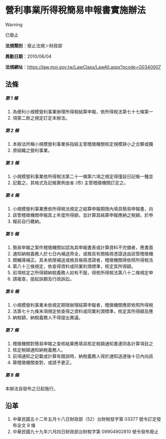 # 營利事業所得稅簡易申報書實施辦法


> [!WARNING]
> 已廢止


**法規類別**：廢止法規＞財政部

**異動日期**：2010/06/04  

**法規網址**：https://law.moj.gov.tw/LawClass/LawAll.aspx?pcode=G0340007



## 法條
##### 第 1 條
1. 為便利小規模營利事業辦理所得稅結算申報，依所得稅法第七十七條第一
1. 項第二款之規定訂定本辦法。

##### 第 2 條
1. 本辦法所稱小規模營利事業係指經主管稽徵機關核定規模狹小之合夥或獨
1. 資組織之營利事業。

##### 第 3 條
1. 小規模營利事業依所得稅法第二十一條第六項之規定得僅設日記帳一種並
1. 記載之，其格式及記帳實例由省 (市) 主管稽徵機關訂定之。

##### 第 4 條
1. 小規模營利事業應依所得稅法規定之結算申報期限內填具簡易申報書，向
1. 該管稽徵機關申報其上年度所得額，並計算其結算申報應納之稅額，於申
1. 報前自行繳納。

##### 第 5 條
1. 簡易申報之案件稽徵機關如認為其申報書表或計算資料不完備者，應書面
1. 通知納稅義務人於七日內補送齊全，或檢具有關帳冊憑證送由該管稽徵機
1. 關輔導補正。其未依限補送或檢具帳冊憑證者，稽徵機關得依照所得稅法
1. 第八十三條規定，依查得資料或同業利潤標準，核定其所得額。
1. 前項核定之所得額納稅義務人如有不服，得依所得稅法第八十二條規定申
1. 請複查，提起訴願及行政訴訟。

##### 第 6 條
1. 小規模營利事業未依規定期限辦理結算申報者，稽徵機關應即依照所得稅
1. 法第七十九條末項規定依查得之資料或同業利潤標準，核定其所得額及應
1. 納稅額，納稅義務人不得提出異議。

##### 第 7 條
1. 稽徵機關對簡易申報之查核結果應填具核定稅額通知書連同各計算項目之
1. 核定稅額通知納稅義務人。
1. 前項通知之記載或計算有錯誤時，納稅義務人得於通知送達後十日內向該
1. 算稽徵機關查對，或請予更正。

##### 第 8 條
本辦法自發布之日起施行。

## 沿革
1. 中華民國五十二年五月十八日財政部（52）台財稅發字第 03377  號令訂定發布全文 8  條
1. 中華民國九十九年六月四日財政部台財稅字第 09904902810  號令發布廢止
